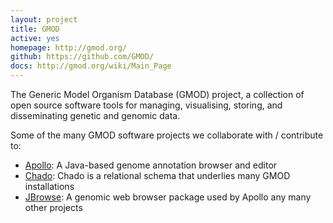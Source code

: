 ```yaml
---
layout: project
title: GMOD
active: yes
homepage: http://gmod.org/
github: https://github.com/GMOD/
docs: http://gmod.org/wiki/Main_Page
---
```



The Generic Model Organism Database (GMOD) project, a collection of open source software tools for managing, visualising, storing, and disseminating genetic and genomic data.

Some of the many GMOD software projects we collaborate with / contribute to:

- [Apollo](https://genomearchitect.org): A Java-based genome annotation browser and editor
- [Chado](http://gmod.org/wiki/Chado): Chado is a relational schema that underlies many GMOD installations
- [JBrowse](http://jbrowse.org): A genomic web browser package used by Apollo any many other projects

